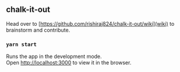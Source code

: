 ## chalk-it-out

Head over to [https://github.com/rishiraj824/chalk-it-out/wiki](wiki) to brainstorm and contribute.

### `yarn start`

Runs the app in the development mode.<br />
Open [http://localhost:3000](http://localhost:3000) to view it in the browser.
